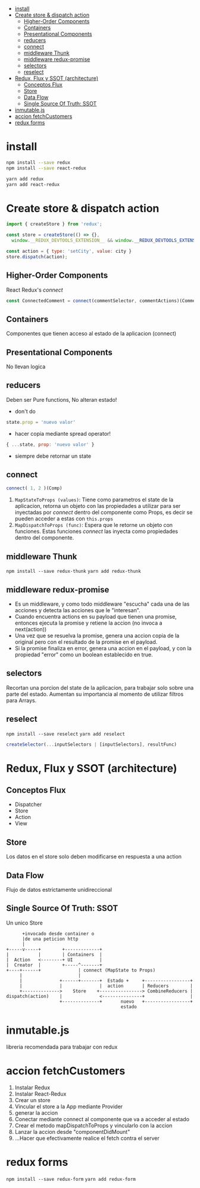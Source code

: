<!-- MarkdownTOC autolink="true" levels="1,2" -->

- [install](#install)
- [Create store & dispatch action](#create-store--dispatch-action)
  - [Higher-Order Components](#higher-order-components)
  - [Containers](#containers)
  - [Presentational Components](#presentational-components)
  - [reducers](#reducers)
  - [connect](#connect)
  - [middleware Thunk](#middleware-thunk)
  - [middleware redux-promise](#middleware-redux-promise)
  - [selectors](#selectors)
  - [reselect](#reselect)
- [Redux, Flux y SSOT \(architecture\)](#redux-flux-y-ssot-architecture)
  - [Conceptos Flux](#conceptos-flux)
  - [Store](#store)
  - [Data Flow](#data-flow)
  - [Single Source Of Truth: SSOT](#single-source-of-truth-ssot)
- [inmutable.js](#inmutablejs)
- [accion fetchCustomers](#accion-fetchcustomers)
- [redux forms](#redux-forms)

<!-- /MarkdownTOC -->
# install

```bash
npm install --save redux
npm install --save react-redux
```
```bash
yarn add redux
yarn add react-redux
```

# Create store & dispatch action

```js
import { createStore } from 'redux';

const store = createStore(() => {},
  window.__REDUX_DEVTOOLS_EXTENSION__ && window.__REDUX_DEVTOOLS_EXTENSION__());

const action = { type: 'setCity', value: city }
store.dispatch(action);
```

## Higher-Order Components

React Redux's *connect*
```js
const ConnectedComment = connect(commentSelector, commentActions)(CommentList);
```

## Containers

Componentes que tienen acceso al estado de la aplicacion (connect)

## Presentational Components

No llevan logica

## reducers

Deben ser Pure functions, No alteran estado!
- don't do
```js
state.prop = 'nuevo valor'
```
- hacer copia mediante spread operator!
```js
{ ...state, prop: 'nuevo valor' }
```
  - siempre debe retornar un state

## connect

```js
connect( 1, 2 )(Comp)
```
1. `MapStateToProps (values)`: Tiene como parametros el state de la aplicacion, retorna un objeto con las propiedades a utilizar para ser inyectadas por *connect* dentro del componente como Props, es decir se pueden acceder a estas con `this.props`
2. `MapDispatchToProps (func)`: Espera que le retorne un objeto con funciones. Estas funciones *connect* las inyecta como propiedades dentro del componente.

## middleware Thunk

`npm install --save redux-thunk`
`yarn add redux-thunk`

## middleware redux-promise

- Es un middleware, y como todo middleware "escucha" cada una de las acciones y detecta las acciones que le "interesan".
- Cuando encuentra actions en su payload que tienen una promise, entonces ejecuta la promise y retiene la accion (no invoca a next(action))
- Una vez que se resuelva la promise, genera una accion copia de la original pero con el resultado de la promise en el payload.
- Si la promise finaliza en error, genera una accion en el payload, y con la propiedad "error" como un boolean establecido en true.

## selectors

Recortan una porcion del state de la aplicacion, para trabajar solo sobre una parte del estado.
Aumentan su importancia al momento de utilizar filtros para Arrays.

## reselect

`npm install --save reselect`
`yarn add reselect`
```js
createSelector(...inputSelectors | [inputSelectors], resultFunc)
```

# Redux, Flux y SSOT (architecture)

## Conceptos Flux

- Dispatcher
- Store
- Action
- View

## Store

Los datos en el store solo deben modificarse en respuesta a una action
  
## Data Flow

Flujo de datos estrictamente unidireccional

## Single Source Of Truth: SSOT

Un unico Store
```
      +invocado desde container o
      |de una peticion http
      |
+-----v-----+        +-------------+
|           |        | Containers  |
|  Action   <--------+ UI          |
|  Creator  |        +-----^-------+
+----+------+              | connect (MapState to Props)
     |                     |
     |              +------+-------+  Estado +     +-----------------+
     |              |              |  action       | Reducers        |
     +-------------->    Store    +----------------> CombineReducers |
dispatch(action)    |              <---------------+                 |
                    +--------------+       nuevo   +-----------------+
                                           estado
```

# inmutable.js

libreria recomendada para trabajar con redux

# accion fetchCustomers

1. Instalar Redux
1. Instalar React-Redux
1. Crear un store
1. Vincular el store a la App mediante Provider
1. generar la accion
1. Conectar mediante connect al componente que va a acceder al estado
1. Crear el metodo mapDispatchToProps y vincularlo con la accion
1. Lanzar la accion desde "componentDidMount"
1. ...Hacer que efectivamente realice el fetch contra el server

# redux forms

`npm install --save redux-form` `yarn add redux-form`

